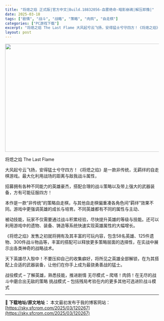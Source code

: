 ```yaml
---
title: "将熄之焰 正式版|官方中文|Build.18832056-血雾绝命-暗影崩魂|解压即撸|"
date: 2025-03-18
tags: ["剧情", "战斗", "战略", "策略", "肉鸽", "自走棋"]
categories: ["PC游戏下载"]
excerpt: "将熄之焰 The Last Flame 大风起兮云飞扬，安得猛士兮守四方！《将熄之焰》是一款非传统，无羁绊的自走棋游戏。最大化利用战场的距离与敌我战斗属性， 招募拥有各种不同能力的英雄豪杰，搭配合理的战斗策略以及带上强大的武器装备，方有可能征服四方！ 本作是一款“非传统”的策略自走棋，与其他自走棋偏&hellip;"
layout: post
---
```


<img class="aligncenter size-full wp-image-120273" src="https://sky.sfcrom.com/wp-content/uploads/2025/03/2025031806023512.webp" alt="" width="616" height="353" />

将熄之焰 The Last Flame

大风起兮云飞扬，安得猛士兮守四方！《将熄之焰》是一款非传统，无羁绊的自走棋游戏。最大化利用战场的距离与敌我战斗属性，

招募拥有各种不同能力的英雄豪杰，搭配合理的战斗策略以及带上强大的武器装备，方有可能征服四方！

本作是一款“非传统”的策略自走棋，与其他自走棋偏重凑各角色间“羁绊”效果不同。游戏中更强调英雄的成长与培育。不同英雄都有不同的属性与主动、

被动技能，玩家不仅需要通过战斗积累经验，尽快提升英雄的等级与技能。还可以利用游戏中的遗物、装备、铸造等系统快速实现英雄属性的大幅增长。

《将熄之焰》发售之初就将拥有及其丰富的可玩内容，包含58名英雄、125件遗物、300件战斗物品等，丰富的搭配可以释放更多策略层面的选择性，在实战中展示出各类神奇的战略战术。

天下英雄尽入彀中！不要压抑自己的收集癖好，将所见之英雄全部解锁，在为其搭配上合适的武器装备，让他们在你手上成为最骁勇善战的猛士。

战役模式 – 了解英雄，熟悉技能，推进剧情
无尽模式 – 爬塔！肉鸽！在无尽的战斗中磨合出无敌的策略
挑战模式 – 包括残局考验在内的更多其他可选进阶战斗模式

---
📖 **下载地址/原文地址：** 本文最初发布于我的博客网站：[https://sky.sfcrom.com/2025/03/120267](https://sky.sfcrom.com/2025/03/120267)
